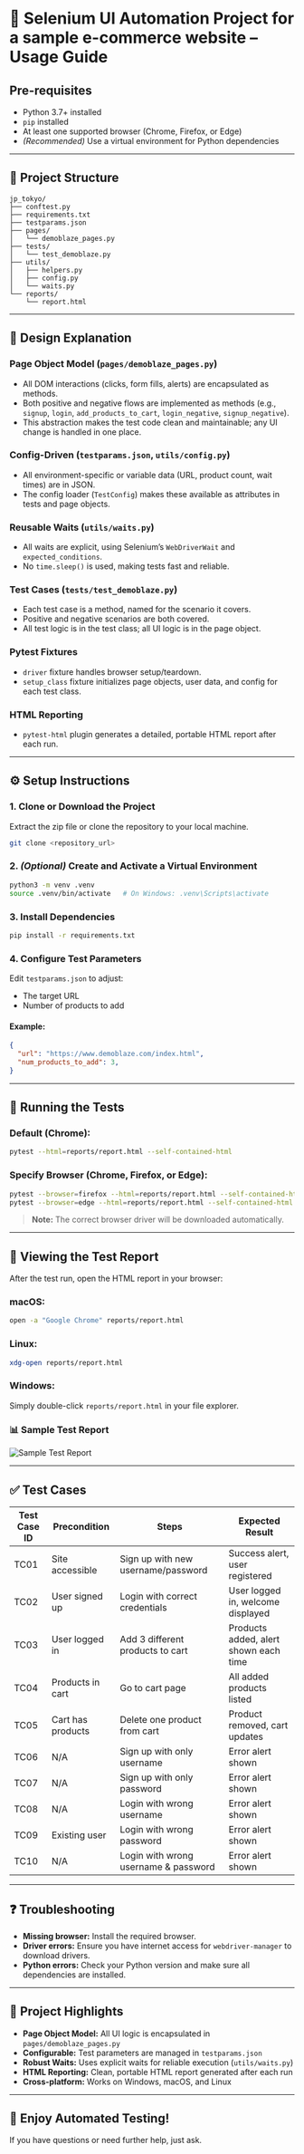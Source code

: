 # 🚀 Selenium UI Automation Project for a sample e-commerce website – Usage Guide

## Pre-requisites

- Python 3.7+ installed
- `pip` installed
- At least one supported browser (Chrome, Firefox, or Edge)
- *(Recommended)* Use a virtual environment for Python dependencies

---

## 📂 Project Structure

```
jp_tokyo/
├── conftest.py
├── requirements.txt
├── testparams.json
├── pages/
│   └── demoblaze_pages.py
├── tests/
│   └── test_demoblaze.py
├── utils/
│   ├── helpers.py
│   ├── config.py
│   └── waits.py
└── reports/
    └── report.html
```

---

## 📝 Design Explanation

### Page Object Model (`pages/demoblaze_pages.py`)

- All DOM interactions (clicks, form fills, alerts) are encapsulated as methods.
- Both positive and negative flows are implemented as methods (e.g., `signup`, `login`, `add_products_to_cart`, `login_negative`, `signup_negative`).
- This abstraction makes the test code clean and maintainable; any UI change is handled in one place.

### Config-Driven (`testparams.json`, `utils/config.py`)

- All environment-specific or variable data (URL, product count, wait times) are in JSON.
- The config loader (`TestConfig`) makes these available as attributes in tests and page objects.

### Reusable Waits (`utils/waits.py`)

- All waits are explicit, using Selenium’s `WebDriverWait` and `expected_conditions`.
- No `time.sleep()` is used, making tests fast and reliable.

### Test Cases (`tests/test_demoblaze.py`)

- Each test case is a method, named for the scenario it covers.
- Positive and negative scenarios are both covered.
- All test logic is in the test class; all UI logic is in the page object.

### Pytest Fixtures

- `driver` fixture handles browser setup/teardown.
- `setup_class` fixture initializes page objects, user data, and config for each test class.

### HTML Reporting

- `pytest-html` plugin generates a detailed, portable HTML report after each run.


---


## ⚙️ Setup Instructions

### 1. Clone or Download the Project

Extract the zip file or clone the repository to your local machine.

```bash
git clone <repository_url>
```

### 2. *(Optional)* Create and Activate a Virtual Environment

```bash
python3 -m venv .venv
source .venv/bin/activate   # On Windows: .venv\Scripts\activate
```

### 3. Install Dependencies

```bash
pip install -r requirements.txt
```

### 4. Configure Test Parameters

Edit `testparams.json` to adjust:

- The target URL
- Number of products to add

#### Example:

```json
{
  "url": "https://www.demoblaze.com/index.html",
  "num_products_to_add": 3,
}
```

---


## 🚀 Running the Tests

### Default (Chrome):

```bash
pytest --html=reports/report.html --self-contained-html
```

### Specify Browser (Chrome, Firefox, or Edge):

```bash
pytest --browser=firefox --html=reports/report.html --self-contained-html
pytest --browser=edge --html=reports/report.html --self-contained-html
```

> **Note:** The correct browser driver will be downloaded automatically.

---



## 📄 Viewing the Test Report

After the test run, open the HTML report in your browser:

### macOS:

```bash
open -a "Google Chrome" reports/report.html
```

### Linux:

```bash
xdg-open reports/report.html
```

### Windows:

Simply double-click `reports/report.html` in your file explorer.

### 📊 Sample Test Report

![Sample Test Report](https://github.com/ina-pattanaik/jp_tokyo/raw/main/sample_reports/sample_report.png)

---


## ✅ Test Cases

| Test Case ID | Precondition       | Steps                                  | Expected Result                              |
|--------------|--------------------|----------------------------------------|---------------------------------------------|
| TC01         | Site accessible     | Sign up with new username/password     | Success alert, user registered               |
| TC02         | User signed up      | Login with correct credentials         | User logged in, welcome displayed            |
| TC03         | User logged in      | Add 3 different products to cart       | Products added, alert shown each time        |
| TC04         | Products in cart    | Go to cart page                        | All added products listed                    |
| TC05         | Cart has products   | Delete one product from cart           | Product removed, cart updates                |
| TC06         | N/A                 | Sign up with only username             | Error alert shown                            |
| TC07         | N/A                 | Sign up with only password             | Error alert shown                            |
| TC08         | N/A                 | Login with wrong username              | Error alert shown                            |
| TC09         | Existing user       | Login with wrong password              | Error alert shown                            |
| TC10         | N/A                 | Login with wrong username & password   | Error alert shown                            |


---

## ❓ Troubleshooting

- **Missing browser:** Install the required browser.
- **Driver errors:** Ensure you have internet access for `webdriver-manager` to download drivers.
- **Python errors:** Check your Python version and make sure all dependencies are installed.

---

## 🌟 Project Highlights

- **Page Object Model:** All UI logic is encapsulated in `pages/demoblaze_pages.py`
- **Configurable:** Test parameters are managed in `testparams.json`
- **Robust Waits:** Uses explicit waits for reliable execution (`utils/waits.py`)
- **HTML Reporting:** Clean, portable HTML report generated after each run
- **Cross-platform:** Works on Windows, macOS, and Linux

---

## 🙌 Enjoy Automated Testing!

If you have questions or need further help, just ask.

